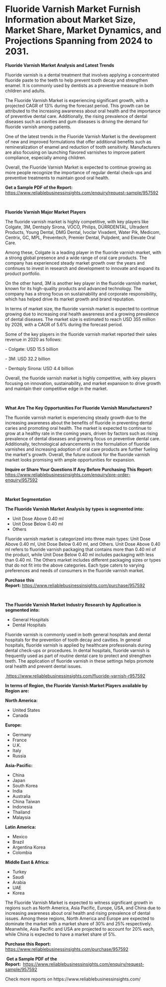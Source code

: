 <p><h1>Fluoride Varnish Market Furnish Information about Market Size, Market Share, Market Dynamics, and Projections Spanning from 2024 to 2031.</h1></p><p><strong>Fluoride Varnish Market Analysis and Latest Trends</strong></p>
<p><p>Fluoride varnish is a dental treatment that involves applying a concentrated fluoride paste to the teeth to help prevent tooth decay and strengthen enamel. It is commonly used by dentists as a preventive measure in both children and adults.</p><p>The Fluoride Varnish Market is experiencing significant growth, with a projected CAGR of 13% during the forecast period. This growth can be attributed to the increasing awareness about oral health and the importance of preventive dental care. Additionally, the rising prevalence of dental diseases such as cavities and gum diseases is driving the demand for fluoride varnish among patients.</p><p>One of the latest trends in the Fluoride Varnish Market is the development of new and improved formulations that offer additional benefits such as remineralization of enamel and reduction of tooth sensitivity. Manufacturers are also focusing on launching flavored varnishes to improve patient compliance, especially among children.</p><p>Overall, the Fluoride Varnish Market is expected to continue growing as more people recognize the importance of regular dental check-ups and preventive treatments to maintain good oral health.</p></p>
<p><strong>Get a Sample PDF of the Report:&nbsp;</strong> <a href="https://www.reliablebusinessinsights.com/enquiry/request-sample/957592">https://www.reliablebusinessinsights.com/enquiry/request-sample/957592</a></p>
<p>&nbsp;</p>
<p><strong>Fluoride Varnish Major Market Players</strong></p>
<p><p>The fluoride varnish market is highly competitive, with key players like Colgate, 3M, Dentsply Sirona, VOCO, Philips, DÜRRDENTAL, Ultradent Products, Young Dental, DMG Dental, Ivoclar Vivadent, Water Pik, Medicom, Centrix, GC, MPL, Preventech, Premier Dental, Pulpdent, and Elevate Oral Care.</p><p>Among these, Colgate is a leading player in the fluoride varnish market, with a strong global presence and a wide range of oral care products. The company has experienced steady market growth over the years and continues to invest in research and development to innovate and expand its product portfolio.</p><p>On the other hand, 3M is another key player in the fluoride varnish market, known for its high-quality products and advanced technology. The company has a strong focus on sustainability and corporate responsibility, which has helped drive its market growth and brand reputation.</p><p>In terms of market size, the fluoride varnish market is expected to continue growing due to increasing oral health awareness and a growing prevalence of dental diseases. The market size is estimated to reach USD 355 million by 2026, with a CAGR of 5.6% during the forecast period.</p><p>Some of the key players in the fluoride varnish market reported their sales revenue in 2020 as follows:</p><p>- Colgate: USD 15.5 billion</p><p>- 3M: USD 32.2 billion</p><p>- Dentsply Sirona: USD 4.4 billion</p><p>Overall, the fluoride varnish market is highly competitive, with key players focusing on innovation, sustainability, and market expansion to drive growth and maintain their competitive edge in the market.</p></p>
<p>&nbsp;</p>
<p><strong>What Are The Key Opportunities For Fluoride Varnish Manufacturers?</strong></p>
<p><p>The fluoride varnish market is experiencing steady growth due to the increasing awareness about the benefits of fluoride in preventing dental caries and promoting oral health. The market is expected to continue to grow at a healthy rate in the coming years, driven by factors such as rising prevalence of dental diseases and growing focus on preventive dental care. Additionally, technological advancements in the formulation of fluoride varnishes and increasing adoption of oral care products are further fueling the market's growth. Overall, the future outlook for the fluoride varnish market looks promising with ample opportunities for expansion.</p></p>
<p><strong>Inquire or Share Your Questions If Any Before Purchasing This Report:</strong> <a href="https://www.reliablebusinessinsights.com/enquiry/pre-order-enquiry/957592">https://www.reliablebusinessinsights.com/enquiry/pre-order-enquiry/957592</a></p>
<p>&nbsp;</p>
<p><strong>Market Segmentation</strong></p>
<p><strong>The Fluoride Varnish Market Analysis by types is segmented into:</strong></p>
<p><ul><li>Unit Dose Above 0.40 ml</li><li>Unit Dose Below 0.40 ml</li><li>Others</li></ul></p>
<p><p>Fluoride varnish market is categorized into three main types: Unit Dose Above 0.40 ml, Unit Dose Below 0.40 ml, and Others. Unit Dose Above 0.40 ml refers to fluoride varnish packaging that contains more than 0.40 ml of the product, while Unit Dose Below 0.40 ml includes packaging with less than 0.40 ml. The Others market includes different packaging sizes or types that do not fit into the above categories. Each type caters to varying preferences and needs of consumers in the fluoride varnish market.</p></p>
<p><strong>Purchase this Report:&nbsp;</strong><a href="https://www.reliablebusinessinsights.com/purchase/957592">https://www.reliablebusinessinsights.com/purchase/957592</a></p>
<p>&nbsp;</p>
<p><strong>The Fluoride Varnish Market Industry Research by Application is segmented into:</strong></p>
<p><ul><li>General Hospitals</li><li>Dental Hospitals</li></ul></p>
<p><p>Fluoride varnish is commonly used in both general hospitals and dental hospitals for the prevention of tooth decay and cavities. In general hospitals, fluoride varnish is applied by healthcare professionals during dental check-ups or procedures. In dental hospitals, fluoride varnish is frequently used as part of routine dental care to protect and strengthen teeth. The application of fluoride varnish in these settings helps promote oral health and prevent dental issues.</p></p>
<p><a href="https://www.reliablebusinessinsights.com/fluoride-varnish-r957592">&nbsp;https://www.reliablebusinessinsights.com/fluoride-varnish-r957592</a></p>
<p><strong>In terms of Region, the Fluoride Varnish Market Players available by Region are:</strong></p>
<p>
    <p> <strong> North America: </strong>
        <ul>
            <li>United States</li>
            <li>Canada</li>
        </ul>
        </p> 
    <p> <strong> Europe: </strong>
        <ul>
            <li>Germany</li>
            <li>France</li>
            <li>U.K.</li>
            <li>Italy</li>
            <li>Russia</li>
        </ul>
        </p> 
    <p> <strong> Asia-Pacific: </strong>
        <ul>
            <li>China</li>
            <li>Japan</li>
            <li>South Korea</li>
            <li>India</li>
            <li>Australia</li>
            <li>China Taiwan</li>
            <li>Indonesia</li>
            <li>Thailand</li>
            <li>Malaysia</li>
        </ul>
        </p> 
    <p> <strong> Latin America: </strong>
        <ul>
            <li>Mexico</li>
            <li>Brazil</li>
            <li>Argentina Korea</li>
            <li>Colombia</li>
        </ul>
        </p> 
    <p> <strong> Middle East & Africa: </strong>
        <ul>
            <li>Turkey</li>
            <li>Saudi</li>
            <li>Arabia</li>
            <li>UAE</li>
            <li>Korea</li>
        </ul>
    </p>
    </p>
<p><p>The Fluoride Varnish Market is expected to witness significant growth in regions such as North America, Asia Pacific, Europe, USA, and China due to increasing awareness about oral health and rising prevalence of dental issues. Among these regions, North America and Europe are expected to dominate the market with a market share of 30% and 25% respectively. Meanwhile, Asia Pacific and USA are projected to account for 20% each, while China is expected to have a market share of 5%.</p></p>
<p><strong>Purchase this Report: </strong><a href="https://www.reliablebusinessinsights.com/purchase/957592">https://www.reliablebusinessinsights.com/purchase/957592</a></p>
<p>&nbsp;<strong>Get a Sample PDF of the Report:&nbsp;&nbsp;</strong><a href="https://www.reliablebusinessinsights.com/enquiry/request-sample/957592">https://www.reliablebusinessinsights.com/enquiry/request-sample/957592</a></p>
<p><strong></strong></p>
<p>Check more reports on https://www.reliablebusinessinsights.com/</p>